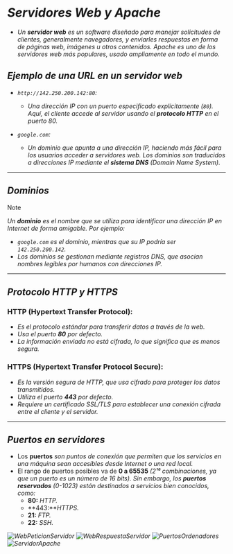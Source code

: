 <!-- Author: Daniel Benjamin Perez Morales -->
<!-- GitHub: https://github.com/DanielBenjaminPerezMoralesDev13 -->
<!-- GitLab: https://gitlab.com/DanielBenjaminPerezMoralesDev13 -->
<!-- Email: danielperezdev@proton.me -->

# ***Servidores Web y Apache***

- *Un **servidor web** es un software diseñado para manejar solicitudes de clientes, generalmente navegadores, y enviarles respuestas en forma de páginas web, imágenes u otros contenidos. Apache es uno de los servidores web más populares, usado ampliamente en todo el mundo.*

## ***Ejemplo de una URL en un servidor web***

- *`http://142.250.200.142:80`:*
  - *Una dirección IP con un puerto especificado explícitamente (`80`). Aquí, el cliente accede al servidor usando el **protocolo HTTP** en el puerto 80.*

- *`google.com`:*
  - *Un dominio que apunta a una dirección IP, haciendo más fácil para los usuarios acceder a servidores web. Los dominios son traducidos a direcciones IP mediante el **sistema DNS** (Domain Name System).*

---

## ***Dominios***

> [!NOTE]
> *Un **dominio** es el nombre que se utiliza para identificar una dirección IP en Internet de forma amigable. Por ejemplo:*

- *`google.com` es el dominio, mientras que su IP podría ser `142.250.200.142`.*
- *Los dominios se gestionan mediante registros DNS, que asocian nombres legibles por humanos con direcciones IP.*

---

## ***Protocolo HTTP y HTTPS***

### **HTTP (Hypertext Transfer Protocol):**

- *Es el protocolo estándar para transferir datos a través de la web.*
- *Usa el puerto **80** por defecto.*
- *La información enviada no está cifrada, lo que significa que es menos segura.*

### **HTTPS (Hypertext Transfer Protocol Secure):**

- *Es la versión segura de HTTP, que usa cifrado para proteger los datos transmitidos.*
- *Utiliza el puerto **443** por defecto.*
- *Requiere un certificado SSL/TLS para establecer una conexión cifrada entre el cliente y el servidor.*

---

## ***Puertos en servidores***

- Los **puertos** *son puntos de conexión que permiten que los servicios en una máquina sean accesibles desde Internet o una red local.*
- El rango de puertos posibles va de **0 a 65535** *(2¹⁶ combinaciones, ya que un puerto es un número de 16 bits). Sin embargo, los **puertos reservados** (0-1023) están destinados a servicios bien conocidos, como:*
  - **80:** *HTTP.*
  - **443:***HTTPS.*
  - **21:** *FTP.*
  - **22:** *SSH.*

*![WebPeticionServidor](/Images/WebPeticionServidor.png "/Images/WebPeticionServidor.png")*
*![WebRespuestaServidor](/Images/WebRespuestaServidor.png "/Images/WebRespuestaServidor.png")*
*![PuertosOrdenadores](/Images/PuertosOrdenadores.png "/Images/PuertosOrdenadores.png")*
*![ServidorApache](/Images/ServidorApache.png "/Images/ServidorApache.png")*
